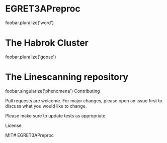 # EGRET3APreproc
foobar.pluralize('word')

# The Habrok Cluster
foobar.pluralize('goose')

# The Linescanning repository  
foobar.singularize('phenomena')
Contributing

Pull requests are welcome. For major changes, please open an issue first to discuss what you would like to change.

Please make sure to update tests as appropriate.

License

MIT# EGRET3APreproc

